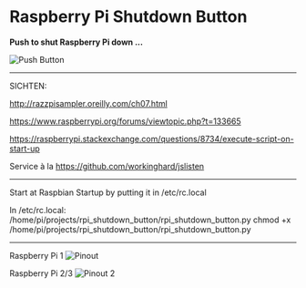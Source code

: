 # Raspberry Pi Shutdown Button

**Push to shut Raspberry Pi down ...**

![Push Button](https://static.thenounproject.com/png/509859-200.png)

---

SICHTEN: 

http://razzpisampler.oreilly.com/ch07.html

https://www.raspberrypi.org/forums/viewtopic.php?t=133665

https://raspberrypi.stackexchange.com/questions/8734/execute-script-on-start-up

Service à la https://github.com/workinghard/jslisten

---

Start at Raspbian Startup by putting it in /etc/rc.local

In /etc/rc.local: /home/pi/projects/rpi_shutdown_button/rpi_shutdown_button.py
chmod +x /home/pi/projects/rpi_shutdown_button/rpi_shutdown_button.py

---
Raspberry Pi 1
![Pinout](http://razzpisampler.oreilly.com/images/rpck_1101.png)

Raspberry Pi 2/3
![Pinout 2](https://www.jameco.com/Jameco/workshop/circuitnotes/raspberry_pi_circuit_note_fig2.jpg)
